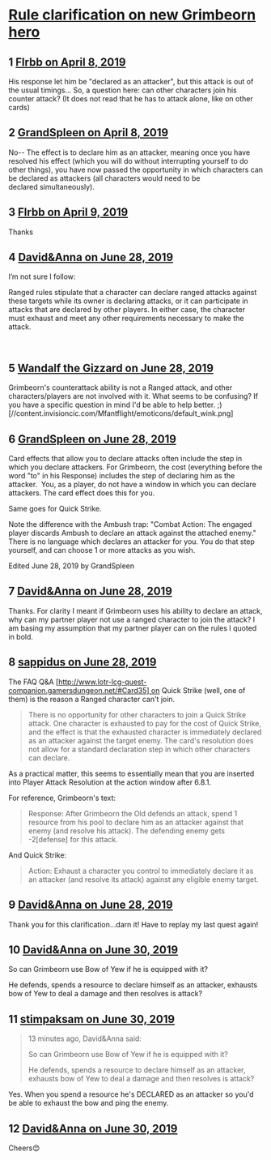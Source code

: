 # [Rule clarification on new Grimbeorn hero](https://community.fantasyflightgames.com/topic/293547-rule-clarification-on-new-grimbeorn-hero/)

## 1 [Flrbb on April 8, 2019](https://community.fantasyflightgames.com/topic/293547-rule-clarification-on-new-grimbeorn-hero/?do=findComment&comment=3671023)

His response let him be "declared as an attacker", but this attack is out of the usual timings... So, a question here: can other characters join his counter attack? (It does not read that he has to attack alone, like on other cards)

## 2 [GrandSpleen on April 8, 2019](https://community.fantasyflightgames.com/topic/293547-rule-clarification-on-new-grimbeorn-hero/?do=findComment&comment=3671072)

No-- The effect is to declare him as an attacker, meaning once you have resolved his effect (which you will do without interrupting yourself to do other things), you have now passed the opportunity in which characters can be declared as attackers (all characters would need to be declared simultaneously).

## 3 [Flrbb on April 9, 2019](https://community.fantasyflightgames.com/topic/293547-rule-clarification-on-new-grimbeorn-hero/?do=findComment&comment=3672325)

Thanks

## 4 [David&amp;Anna on June 28, 2019](https://community.fantasyflightgames.com/topic/293547-rule-clarification-on-new-grimbeorn-hero/?do=findComment&comment=3729963)

I’m not sure I follow:

Ranged rules stipulate that a character can declare ranged attacks against these targets while its owner is declaring attacks, or it can participate in attacks that are declared by other players. In either case, the character must exhaust and meet any other requirements necessary to make the attack.

 

## 5 [Wandalf the Gizzard on June 28, 2019](https://community.fantasyflightgames.com/topic/293547-rule-clarification-on-new-grimbeorn-hero/?do=findComment&comment=3730004)

Grimbeorn's counterattack ability is not a Ranged attack, and other characters/players are not involved with it. What seems to be confusing? If you have a specific question in mind I'd be able to help better. ;) [//content.invisioncic.com/Mfantflight/emoticons/default_wink.png]

## 6 [GrandSpleen on June 28, 2019](https://community.fantasyflightgames.com/topic/293547-rule-clarification-on-new-grimbeorn-hero/?do=findComment&comment=3730101)

Card effects that allow you to declare attacks often include the step in which you declare attackers. For Grimbeorn, the cost (everything before the word "to" in his Response) includes the step of declaring him as the attacker.  You, as a player, do not have a window in which you can declare attackers. The card effect does this for you.

Same goes for Quick Strike.

Note the difference with the Ambush trap: "Combat Action: The engaged player discards Ambush to declare an attack against the attached enemy."  There is no language which declares an attacker for you. You do that step yourself, and can choose 1 or more attacks as you wish.

Edited June 28, 2019 by GrandSpleen

## 7 [David&amp;Anna on June 28, 2019](https://community.fantasyflightgames.com/topic/293547-rule-clarification-on-new-grimbeorn-hero/?do=findComment&comment=3730465)

Thanks. For clarity I meant if Grimbeorn uses his ability to declare an attack, why can my partner player not use a ranged character to join the attack? I am basing my assumption that my partner player can on the rules I quoted in bold. 

## 8 [sappidus on June 28, 2019](https://community.fantasyflightgames.com/topic/293547-rule-clarification-on-new-grimbeorn-hero/?do=findComment&comment=3730533)

The FAQ Q&A [http://www.lotr-lcg-quest-companion.gamersdungeon.net/#Card35] on Quick Strike (well, one of them) is the reason a Ranged character can't join.



> There is no opportunity for other characters to join a Quick Strike attack. One character is exhausted to pay for the cost of Quick Strike, and the effect is that the exhausted character is immediately declared as an attacker against the target enemy. The card's resolution does not allow for a standard declaration step in which other characters can declare.



As a practical matter, this seems to essentially mean that you are inserted into Player Attack Resolution at the action window after 6.8.1.

For reference, Grimbeorn's text:



> Response: After Grimbeorn the Old defends an attack, spend 1 resource from his pool to declare him as an attacker against that enemy (and resolve his attack). The defending enemy gets -2[defense] for this attack. 



And Quick Strike:



> Action: Exhaust a character you control to immediately declare it as an attacker (and resolve its attack) against any eligible enemy target.



## 9 [David&amp;Anna on June 28, 2019](https://community.fantasyflightgames.com/topic/293547-rule-clarification-on-new-grimbeorn-hero/?do=findComment&comment=3730538)

Thank you for this clarification...darn it! Have to replay my last quest again!

## 10 [David&amp;Anna on June 30, 2019](https://community.fantasyflightgames.com/topic/293547-rule-clarification-on-new-grimbeorn-hero/?do=findComment&comment=3731677)

So can Grimbeorn use Bow of Yew if he is equipped with it? 

He defends, spends a resource to declare himself as an attacker, exhausts bow of Yew to deal a damage and then resolves is attack? 

## 11 [stimpaksam on June 30, 2019](https://community.fantasyflightgames.com/topic/293547-rule-clarification-on-new-grimbeorn-hero/?do=findComment&comment=3731685)

> 13 minutes ago, David&Anna said:
> 
> So can Grimbeorn use Bow of Yew if he is equipped with it? 
> 
> He defends, spends a resource to declare himself as an attacker, exhausts bow of Yew to deal a damage and then resolves is attack? 

Yes. When you spend a resource he's DECLARED as an attacker so you'd be able to exhaust the bow and ping the enemy.

## 12 [David&amp;Anna on June 30, 2019](https://community.fantasyflightgames.com/topic/293547-rule-clarification-on-new-grimbeorn-hero/?do=findComment&comment=3731728)

Cheers😊

